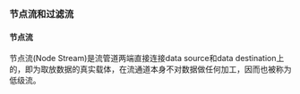 ### 节点流和过滤流 ###
#### 节点流 ####
节点流(Node Stream)是流管道两端直接连接data source和data destination上的，即为取放数据的真实载体，在流通道本身不对数据做任何加工，因而也被称为低级流。
